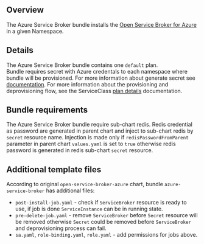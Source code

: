 ## Overview

The Azure Service Broker bundle installs the [Open Service Broker for Azure](https://github.com/Azure/open-service-broker-azure) in a given Namespace.

## Details

The Azure Service Broker bundle contains one `default` plan.  
Bundle requires secret with Azure credentals to each namespace where bundle will be provisioned. For more information about generate secret see [documentation](https://github.com/kyma-project/kyma/blob/master/docs/service-brokers/helm-broker-service-classes/azure-broker/docs/overview.md).
For more information about the provisioning and deprovisioning flow, see the ServiceClass [plan details](https://github.com/kyma-project/kyma/blob/master/docs/service-brokers/helm-broker-service-classes/azure-broker/docs/plans-details.md) documentation. 

## Bundle requirements

The Azure Service Broker bundle require sub-chart redis. Redis credential as password are generated in parent chart and inject to sub-chart redis by `secret` resource name.
Injection is made only if `redisPasswordFromParent` parameter in parent chart `values.yaml` is set to `true` otherwise redis password is generated in redis sub-chart `secret` resource. 

## Additional template files ##

According to original `open-service-broker-azure` chart, bundle `azure-service-broker` has additional files: 
* `post-install-job.yaml` - check if `ServiceBroker` resource is ready to use, if job is done `ServiceInstance` can be in running state.
* `pre-delete-job.yaml` - remove `ServiceBroker` before `Secret` resource will be removed otherwise `Secret` could be removed before `ServiceBroker` and deprovisioning process can fail.
* `sa.yaml`, `role-binding.yaml`, `role.yaml` - add permissions for jobs above.
